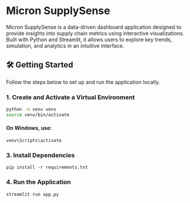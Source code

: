 # Micron SupplySense

Micron SupplySense is a data-driven dashboard application designed to provide insights into supply chain metrics using interactive visualizations. Built with Python and Streamlit, it allows users to explore key trends, simulation, and analytics in an intuitive interface.


## 🛠️ Getting Started

Follow the steps below to set up and run the application locally.

### 1. Create and Activate a Virtual Environment

```bash
python -m venv venv
source venv/bin/activate
```
#### On Windows, use:

```
venv\Scripts\activate
```

### 3. Install Dependencies
```
pip install -r requirements.txt
```

### 4. Run the Application
```
streamlit run app.py
```
